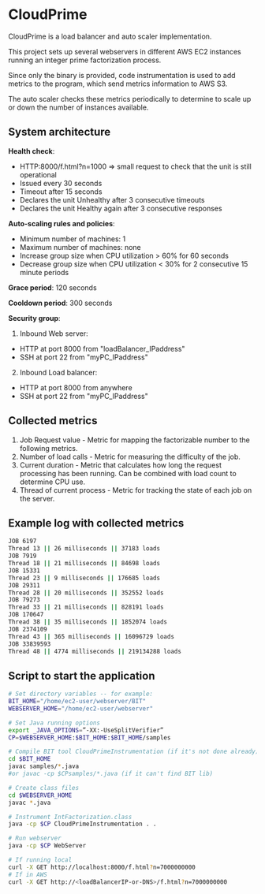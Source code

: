 # CloudPrime

CloudPrime is a load balancer and auto scaler implementation.

This project sets up several webservers in different AWS EC2 instances running an integer prime factorization process.

Since only the binary is provided, code instrumentation is used to add metrics to the program, which send metrics information to AWS S3.

The auto scaler checks these metrics periodically to determine to scale up or down the number of instances available.

## System architecture

**Health check**:
- HTTP:8000/f.html?n=1000 => small request to check that the unit is still operational
- Issued every 30 seconds
- Timeout after 15 seconds
- Declares the unit Unhealthy after 3 consecutive timeouts
- Declares the unit Healthy again after 3 consecutive responses

**Auto-scaling rules and policies**:
- Minimum number of machines: 1
- Maximum number of machines: none
- Increase group size when CPU utilization > 60% for 60 seconds
- Decrease group size when CPU utilization < 30% for 2 consecutive 15 minute periods
    
**Grace period**: 120 seconds

**Cooldown period**: 300 seconds
    
**Security group**:

1. Inbound Web server:
  - HTTP at port 8000 from "loadBalancer_IPaddress"
  - SSH  at port 22   from "myPC_IPaddress"

2. Inbound Load balancer:
  - HTTP at port 8000 from anywhere
  - SSH  at port 22   from "myPC_IPaddress"

## Collected metrics

1. Job Request value - Metric for mapping the factorizable number to the following metrics.
2. Number of load calls - Metric for measuring the difficulty of the job.
3. Current duration - Metric that calculates how long the request processing has been running. Can be combined with load count to determine CPU use.
4. Thread of current process - Metric for tracking the state of each job on the server.

## Example log with collected metrics

```bash
JOB 6197
Thread 13 || 26 milliseconds || 37183 loads
JOB 7919
Thread 18 || 21 milliseconds || 84698 loads
JOB 15331
Thread 23 || 9 milliseconds || 176685 loads
JOB 29311
Thread 28 || 20 milliseconds || 352552 loads
JOB 79273
Thread 33 || 21 milliseconds || 828191 loads
JOB 170647
Thread 38 || 35 milliseconds || 1852074 loads
JOB 2374109
Thread 43 || 365 milliseconds || 16096729 loads
JOB 33839593
Thread 48 || 4774 milliseconds || 219134288 loads
```

## Script to start the application

```bash
# Set directory variables -- for example:
BIT_HOME="/home/ec2-user/webserver/BIT"
WEBSERVER_HOME="/home/ec2-user/webserver"

# Set Java running options
export _JAVA_OPTIONS=”-XX:-UseSplitVerifier” 
CP=$WEBSERVER_HOME:$BIT_HOME:$BIT_HOME/samples

# Compile BIT tool CloudPrimeInstrumentation (if it's not done already)
cd $BIT_HOME
javac samples/*.java 
#or javac -cp $CPsamples/*.java (if it can't find BIT lib)

# Create class files
cd $WEBSERVER_HOME
javac *.java

# Instrument IntFactorization.class
java -cp $CP CloudPrimeInstrumentation . .

# Run webserver
java -cp $CP WebServer

# If running local
curl -X GET http://localhost:8000/f.html?n=7000000000
# If in AWS
curl -X GET http://<loadBalancerIP-or-DNS>/f.html?n=7000000000
```